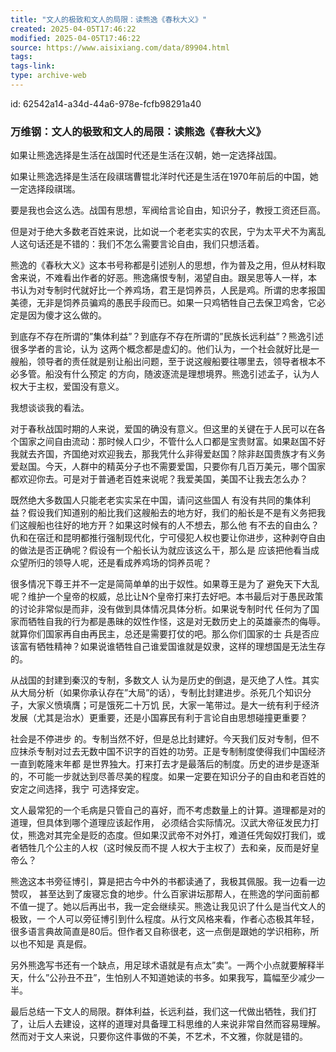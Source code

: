 ```yaml
---
title: "文人的极致和文人的局限：读熊逸《春秋大义》"
created: 2025-04-05T17:46:22
modified: 2025-04-05T17:46:22
source: https://www.aisixiang.com/data/89904.html
tags:
tags-link:
type: archive-web
---
```

id: 62542a14-a34d-44a6-978e-fcfb98291a40

<h3>万维钢：文人的极致和文人的局限：读熊逸《春秋大义》</h3>

如果让熊逸选择是生活在战国时代还是生活在汉朝，她一定选择战国。

如果让熊逸选择是生活在段祺瑞曹锟北洋时代还是生活在1970年前后的中国，她一定选择段祺瑞。

要是我也会这么选。战国有思想，军阀给言论自由，知识分子，教授工资还巨高。

但是对于绝大多数老百姓来说，比如说一个老老实实的农民，宁为太平犬不为离乱人这句话还是不错的：我们不怎么需要言论自由，我们只想活着。

熊逸的《春秋大义》这本书号称都是引述别人的思想，作为普及之用，但从材料取舍来说，不难看出作者的好恶。熊逸痛恨专制，渴望自由。跟吴思等人一样，本 书认为对专制时代就好比一个养鸡场，君王是饲养员，人民是鸡。所谓的忠孝报国美德，无非是饲养员骗鸡的愚民手段而已。如果一只鸡牺牲自己去保卫鸡舍，它必 定是因为傻才这么做的。

到底存不存在所谓的”集体利益”？到底存不存在所谓的”民族长远利益”？熊逸引述很多学者的言论，认为 这两个概念都是虚幻的。他们认为，一个社会就好比是一艘船，领导者的责任就是别让船出问题，至于说这艘船要往哪里去，领导者根本不必多管。船没有什么预定 的方向，随波逐流是理想境界。熊逸引述孟子，认为人权大于主权，爱国没有意义。

我想谈谈我的看法。

对于春秋战国时期的人来说，爱国的确没有意义。但这里的关键在于人民可以在各个国家之间自由流动：那时候人口少，不管什么人口都是宝贵财富。如果赵国不好 我就去齐国，齐国绝对欢迎我去，那我凭什么非得爱赵国？除非赵国贵族才有义务爱赵国。今天，人群中的精英分子也不需要爱国，只要你有几百万美元，哪个国家 都欢迎你去。可是对于普通老百姓来说呢？我爱美国，美国不让我去怎么办？

既然绝大多数国人只能老老实实呆在中国，请问这些国人 有没有共同的集体利益？假设我们知道别的船比我们这艘船去的地方好，我们的船长是不是有义务把我们这艘船也往好的地方开？如果这时候有的人不想去，那么他 有不去的自由么？仇和在宿迁和昆明都推行强制现代化，宁可侵犯人权也要让你进步，这种剥夺自由的做法是否正确呢？假设有一个船长认为就应该这么干，那么是 应该把他看当成众望所归的领导人呢，还是看成养鸡场的饲养员呢？

很多情况下尊王并不一定是简简单单的出于奴性。如果尊王是为了 避免天下大乱呢？维护一个皇帝的权威，总比让N个皇帝打来打去好吧。本书最后对于愚民政策的讨论非常似是而非，没有做到具体情况具体分析。如果说专制时代 任何为了国家而牺牲自我的行为都是愚昧的奴性作怪，这是对无数历史上的英雄豪杰的侮辱。就算你们国家再自由再民主，总还是需要打仗的吧。那么你们国家的士 兵是否应该富有牺牲精神？如果说谁牺牲自己谁爱国谁就是奴隶，这样的理想国是无法生存的。

从战国的封建到秦汉的专制，多数文人 认为是历史的倒退，是灭绝了人性。其实从大局分析（如果你承认存在”大局”的话），专制比封建进步。杀死几个知识分子，大家义愤填膺；可是饿死二十万饥 民，大家一笔带过。是大一统有利于经济发展（尤其是治水）更重要，还是小国寡民有利于言论自由思想碰撞更重要？

社会是不停进步 的。专制当然不好，但是总比封建好。今天我们反对专制，但不应抹杀专制对过去无数中国不识字的百姓的功劳。正是专制制度使得我们中国经济一直到乾隆末年都 是世界独大。打来打去才是最落后的制度。历史的进步是逐渐的，不可能一步就达到尽善尽美的程度。如果一定要在知识分子的自由和老百姓的安定之间选择，我宁 可选择安定。

文人最常犯的一个毛病是只管自己的喜好，而不考虑数量上的计算。道理都是对的道理，但具体到哪个道理应该起作用， 必须结合实际情况。汉武大帝征发民力打仗，熊逸对其完全是贬的态度。但如果汉武帝不对外打，难道任凭匈奴打我们，或者牺牲几个公主的人权（这时候反而不提 人权大于主权了）去和亲，反而是好皇帝么？

熊逸这本书旁征博引，算是把古今中外的书都读通了，我极其佩服。我一边看一边赞叹， 甚至达到了废寝忘食的地步。什么百家讲坛那帮人，在熊逸的学问面前都不值一提了。她以后再出书，我一定会继续买。熊逸让我见识了什么是当代文人的极致，一 个人可以旁征博引到什么程度。从行文风格来看，作者心态极其年轻，很多语言典故简直是80后。但作者又自称很老，这一点倒是跟她的学识相称，所以也不知是 真是假。

另外熊逸写书还有一个缺点，用足球术语就是有点太”卖”。一两个小点就要解释半天，什么”公孙丑不丑”，生怕别人不知道她读的书多。如果我写，篇幅至少减少一半。

最后总结一下文人的局限。群体利益，长远利益，我们这一代做出牺牲，我们打了，让后人去建设，这样的道理对具备理工科思维的人来说非常自然而容易理解。然而对于文人来说，只要你这件事做的不美，不艺术，不文雅，你就是错的。